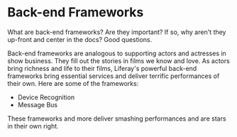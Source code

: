 # Back-end Frameworks [](id=back-end-frameworks)

What are back-end frameworks? Are they important? If so, why aren't they
up-front and center in the docs? Good questions.

Back-end frameworks are analogous to supporting actors and actresses in show
business. They fill out the stories in films we know and love. As actors bring
richness and life to their films, Liferay's powerful back-end frameworks bring
essential services and deliver terrific performances of their own. Here are some
of the frameworks:

- Device Recognition
- Message Bus

These frameworks and more deliver smashing performances and are stars in their
own right. 
